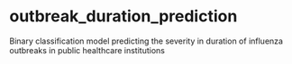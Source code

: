 # outbreak_duration_prediction
Binary classification model predicting the severity in duration of influenza outbreaks in public healthcare institutions
